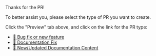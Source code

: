 Thanks for the PR!

To better assist you, please select the type of PR you want to create.

Click the "Preview" tab above, and click on the link for the PR type:

- [:bug: Bug fix or new feature](?template=bugfix.md)  
- [:memo: Documentation Fix](?template=documentation-edit.md)  
- [:book: New/Updated Documentation Content](?template=documentation-new.md)
